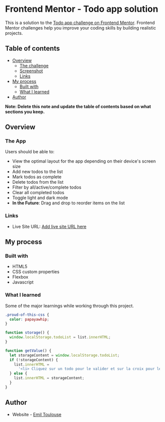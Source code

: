 # Frontend Mentor - Todo app solution

This is a solution to the [Todo app challenge on Frontend Mentor](https://www.frontendmentor.io/challenges/todo-app-Su1_KokOW). Frontend Mentor challenges help you improve your coding skills by building realistic projects.

## Table of contents

- [Overview](#overview)
  - [The challenge](#the-app)
  - [Screenshot](#screenshot)
  - [Links](#links)
- [My process](#my-process)
  - [Built with](#built-with)
  - [What I learned](#what-i-learned)
- [Author](#author)

**Note: Delete this note and update the table of contents based on what sections you keep.**

## Overview

### The App

Users should be able to:

- View the optimal layout for the app depending on their device's screen size
- Add new todos to the list
- Mark todos as complete
- Delete todos from the list
- Filter by all/active/complete todos
- Clear all completed todos
- Toggle light and dark mode
- **In the Future**: Drag and drop to reorder items on the list

### Links

- Live Site URL: [Add live site URL here](https://your-live-site-url.com)

## My process

### Built with

- HTML5
- CSS custom properties
- Flexbox
- Javascript

### What I learned

Some of the major learnings while working through this project.

```css
.proud-of-this-css {
  color: papayawhip;
}
```

```js
function storage() {
  window.localStorage.todoList = list.innerHTML;
}

function getValue() {
  let storageContent = window.localStorage.todoList;
  if (!storageContent) {
    list.innerHTML =
      '<li> Cliquez sur un todo pour le valider et sur la croix pour le supprimer <img src="images/close.png" class="cross"></li>';
  } else {
    list.innerHTML = storageContent;
  }
}
```

## Author

- Website - [Emil Toulouse](https://www.emiltoulouse.com)
